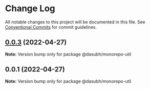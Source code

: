 # Change Log

All notable changes to this project will be documented in this file.
See [Conventional Commits](https://conventionalcommits.org) for commit guidelines.

## [0.0.3](https://github.com/subhranshudas/monorepo-poc/compare/@dasubh/monorepo-util@0.0.2...@dasubh/monorepo-util@0.0.3) (2022-04-27)

**Note:** Version bump only for package @dasubh/monorepo-util





## 0.0.1 (2022-04-27)

**Note:** Version bump only for package @dasubh/monorepo-util
